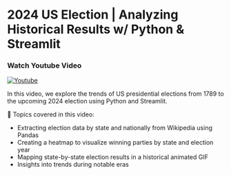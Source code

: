 # 2024 US Election | Analyzing Historical Results w/ Python & Streamlit

### Watch Youtube Video
[![Youtube](https://img.youtube.com/vi/Qp0EW5JC0zg/0.jpg)](https://www.youtube.com/watch?v=Qp0EW5JC0zg "Youtube")

In this video, we explore the trends of US presidential elections from 1789 to the upcoming 2024 election using Python and Streamlit.

📝 Topics covered in this video:

- Extracting election data by state and nationally from Wikipedia using Pandas
- Creating a heatmap to visualize winning parties by state and election year
- Mapping state-by-state election results in a historical animated GIF
- Insights into trends during notable eras
